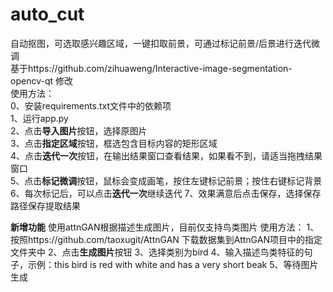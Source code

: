 # auto_cut
自动抠图，可选取感兴趣区域，一键扣取前景，可通过标记前景/后景进行迭代微调  
基于https://github.com/zihuaweng/Interactive-image-segmentation-opencv-qt 修改  
使用方法：  
0、安装requirements.txt文件中的依赖项  
1、运行app.py  
2、点击**导入图片**按钮，选择原图片  
3、点击**指定区域**按钮，框选包含目标内容的矩形区域  
4、点击**迭代一次**按钮，在输出结果窗口查看结果，如果看不到，请适当拖拽结果窗口  
5、点击**标记微调**按钮，鼠标会变成画笔，按住左键标记前景；按住右键标记背景
6、每次标记后，可以点击**迭代一次**继续迭代
7、效果满意后点击保存，选择保存路径保存提取结果  

**新增功能** 使用attnGAN根据描述生成图片，目前仅支持鸟类图片
使用方法：
1、按照https://github.com/taoxugit/AttnGAN 下载数据集到AttnGAN项目中的指定文件夹中
2、点击**生成图片**按钮
3、选择类别为bird
4、输入描述鸟类特征的句子，示例：this bird is red with white and has a very short beak
5、等待图片生成
